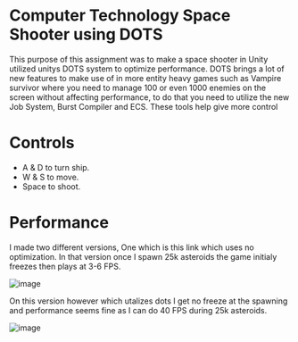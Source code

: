 # Computer Technology Space Shooter using DOTS
This purpose of this assignment was to make a space shooter in Unity utilized unitys DOTS system to optimize performance. DOTS brings a lot of new features to make use of in more entity heavy games such as Vampire survivor where you need to manage 100 or even 1000 enemies on the screen without affecting performance, to do that you need to utilize the new Job System, Burst Compiler and ECS. These tools help give more control 


# Controls
- A & D to turn ship.
- W & S to move.
- Space to shoot.

# Performance

I made two different versions, One which is this link  which uses no optimization. In that version once I spawn 25k asteroids the game initialy freezes then plays at 3-6 FPS.

![image](https://github.com/Alexware0211/ComputerTechnologySpaceShooter/assets/113015594/fdecb5f3-56ba-435f-956d-4c02efe4f16e)

On this version however which utalizes dots I get no freeze at the spawning and performance seems fine as I can do 40 FPS during 25k asteroids.

![image](https://github.com/Alexware0211/ComputerTechnologySpaceShooter/assets/113015594/c1aecec0-2ab8-4ce8-bca4-1e85705e9673)


